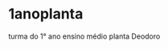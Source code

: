 # 1anoplanta
turma do 1° ano ensino médio planta Deodoro 

<!DOCTYPE html>
<html lang="pr">
<head>
    <meta charset="UTF-8">
    <meta name="viewport" content="width=device-width, initial-scale=1.0">
    <title>Sobre a Barbearia Alura<title>
</head>
<body>
  <img src 'logo.png'alt'logo
<th>sobre a barbearia alura</th>
<P>Localizada no coração da cidade a Barbearia Alura traz para o mercado o que há de melhor para o seu cabelo e barba. Fundada em 2019,
a Barbearia Alura já é na cidade e conquista novos clientes a cada dia.<p>
<p>Nossa missão é: "Proporcionar auto-estima e qualidade de vida aos clientes".<p>
<p>Oferecemos profissionais experientes e antenados às mudanças no mundo da moda. O atendimento possui padrão de excelência e agilidade,
garantindo qualidade e satisfação dos nossos clientes.<p>


</body>

</html>
